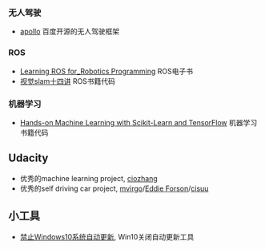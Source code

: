 
### 无人驾驶
- [apollo](https://github.com/ApolloAuto/apollo)
百度开源的无人驾驶框架

### ROS
- [Learning ROS for_Robotics Programming](https://github.com/AaronMR/Learning_ROS_for_Robotics_Programming_2nd_edition) ROS电子书
- [视觉slam十四讲](https://github.com/gaoxiang12/slambook) ROS书籍代码

### 机器学习
- [Hands-on Machine Learning with Scikit-Learn and TensorFlow](https://github.com/ageron/handson-ml) 机器学习书籍代码

## Udacity
- 优秀的machine learning project, [ciozhang](https://github.com/ciozhang/machinelearning-deeplearning-project) 
- 优秀的self driving car project, [mvirgo](https://github.com/mvirgo)/[Eddie Forson](https://github.com/kenshiro-o?tab=repositories)/[cisuu](https://github.com/cisuu)

## 小工具
- [禁止Windows10系统自动更新](https://github.com/f1tz/BlockWin10AU), Win10关闭自动更新工具
